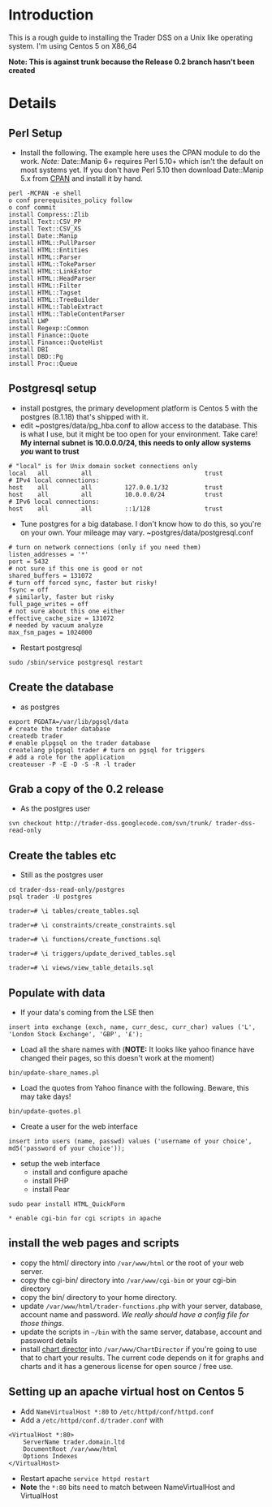 # Introduction #

This is a rough guide to installing the Trader DSS on a Unix like operating system. I'm using Centos 5 on X86\_64

**Note: This is against trunk because the Release 0.2 branch hasn't been created**

# Details #

## Perl Setup ##
  * Install the following. The example here uses the CPAN module to do the work. _Note:_ Date::Manip 6+ requires Perl 5.10+ which isn't the default on most systems yet. If you don't have Perl 5.10 then download Date::Manip 5.x from [CPAN](http://ftp.esat.net/pub/languages/perl/CPAN/authors/id/S/SB/SBECK/) and install it by hand.
```
perl -MCPAN -e shell
o conf prerequisites_policy follow
o conf commit
install Compress::Zlib
install Text::CSV_PP
install Text::CSV_XS
install Date::Manip
install HTML::PullParser
install HTML::Entities
install HTML::Parser
install HTML::TokeParser
install HTML::LinkExtor
install HTML::HeadParser
install HTML::Filter
install HTML::Tagset
install HTML::TreeBuilder
install HTML::TableExtract
install HTML::TableContentParser
install LWP
install Regexp::Common
install Finance::Quote
install Finance::QuoteHist
install DBI
install DBD::Pg
install Proc::Queue
```

## Postgresql setup ##
  * install postgres, the primary development platform is Centos 5 with the postgres (8.1.18) that's shipped with it.
  * edit ~postgres/data/pg\_hba.conf to allow access to the database. This is what I use, but it might be too open for your environment. Take care! **My internal subnet is 10.0.0.0/24, this needs to only allow systems _you_ want to trust**
```
# "local" is for Unix domain socket connections only
local   all         all                               trust
# IPv4 local connections:
host    all         all         127.0.0.1/32          trust
host    all         all         10.0.0.0/24           trust
# IPv6 local connections:
host    all         all         ::1/128               trust
```
  * Tune postgres for a big database. I don't know how to do this, so you're on your own. Your mileage may vary. ~postgres/data/postgresql.conf
```
# turn on network connections (only if you need them)
listen_addresses = '*'
port = 5432
# not sure if this one is good or not
shared_buffers = 131072
# turn off forced sync, faster but risky!
fsync = off
# similarly, faster but risky
full_page_writes = off
# not sure about this one either
effective_cache_size = 131072
# needed by vacuum analyze
max_fsm_pages = 1024000
```
  * Restart postgresql
```
sudo /sbin/service postgresql restart
```

## Create the database ##
  * as postgres
```
export PGDATA=/var/lib/pgsql/data
# create the trader database
createdb trader
# enable plpgsql on the trader database
createlang plpgsql trader # turn on pgsql for triggers
# add a role for the application
createuser -P -E -D -S -R -l trader
```

## Grab a copy of the 0.2 release ##
  * As the postgres user
```
svn checkout http://trader-dss.googlecode.com/svn/trunk/ trader-dss-read-only
```

## Create the tables etc ##
  * Still as the postgres user
```
cd trader-dss-read-only/postgres
psql trader -U postgres

trader=# \i tables/create_tables.sql

trader=# \i constraints/create_constraints.sql

trader=# \i functions/create_functions.sql

trader=# \i triggers/update_derived_tables.sql

trader=# \i views/view_table_details.sql
```

## Populate with data ##
  * If your data's coming from the LSE then
```
insert into exchange (exch, name, curr_desc, curr_char) values ('L', 'London Stock Exchange', 'GBP', '£');
```
  * Load all the share names with (**NOTE:** It looks like yahoo finance have changed their pages, so this doesn't work at the moment)
```
bin/update-share_names.pl
```
  * Load the quotes from Yahoo finance with the following. Beware, this may take days!
```
bin/update-quotes.pl
```
  * Create a user for the web interface
```
insert into users (name, passwd) values ('username of your choice', md5('password of your choice'));
```

  * setup the web interface
    * install and configure apache
    * install PHP
    * install Pear
```
sudo pear install HTML_QuickForm
```
    * enable cgi-bin for cgi scripts in apache

## install the web pages and scripts ##
  * copy the html/ directory into `/var/www/html` or the root of your web server.
  * copy the cgi-bin/ directory into `/var/www/cgi-bin` or your cgi-bin directory
  * copy the bin/ directory to your home directory.
  * update `/var/www/html/trader-functions.php` with your server, database, account name and password. _We really should have a config file for those things_.
  * update the scripts in `~/bin` with the same server, database, account and password details
  * install [chart director](http://www.advsofteng.com/) into `/var/www/ChartDirector` if you're going to use that to chart your results. The current code depends on it for graphs and charts and it has a generous license for open source / free use.

## Setting up an apache virtual host on Centos 5 ##
  * Add `NameVirtualHost *:80` to `/etc/httpd/conf/httpd.conf`
  * Add a `/etc/httpd/conf.d/trader.conf` with
```
<VirtualHost *:80>
    ServerName trader.domain.ltd
    DocumentRoot /var/www/html
    Options Indexes
</VirtualHost>
```
  * Restart apache `service httpd restart`
  * **Note** the `*:80` bits need to match between NameVirtualHost and VirtualHost